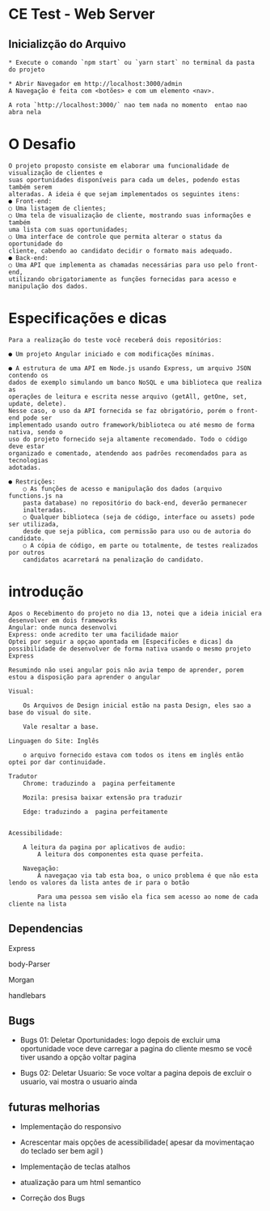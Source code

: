 # CE Test - Web Server


## Inicializção do Arquivo

    * Execute o comando `npm start` ou `yarn start` no terminal da pasta do projeto

    * Abrir Navegador em http://localhost:3000/admin
    A Navegação é feita com <botões> e com um elemento <nav>.

    A rota `http://localhost:3000/` nao tem nada no momento  entao nao abra nela  



#   O Desafio

    O projeto proposto consiste em elaborar uma funcionalidade de visualização de clientes e
    suas oportunidades disponíveis para cada um deles, podendo estas também serem
    alteradas. A ideia é que sejam implementados os seguintes itens:
    ● Front-end:
    ○ Uma listagem de clientes;
    ○ Uma tela de visualização de cliente, mostrando suas informações e também
    uma lista com suas oportunidades;
    ○ Uma interface de controle que permita alterar o status da oportunidade do
    cliente, cabendo ao candidato decidir o formato mais adequado.
    ● Back-end:
    ○ Uma API que implementa as chamadas necessárias para uso pelo front-end,
    utilizando obrigatoriamente as funções fornecidas para acesso e
    manipulação dos dados.


#   Especificações e dicas
    Para a realização do teste você receberá dois repositórios:
    
    ● Um projeto Angular iniciado e com modificações mínimas.

    ● A estrutura de uma API em Node.js usando Express, um arquivo JSON contendo os
    dados de exemplo simulando um banco NoSQL e uma biblioteca que realiza as
    operações de leitura e escrita nesse arquivo (getAll, getOne, set, update, delete).
    Nesse caso, o uso da API fornecida se faz obrigatório, porém o front-end pode ser
    implementado usando outro framework/biblioteca ou até mesmo de forma nativa, sendo o
    uso do projeto fornecido seja altamente recomendado. Todo o código deve estar
    organizado e comentado, atendendo aos padrões recomendados para as tecnologias
    adotadas.
    
    ● Restrições:
        ○ As funções de acesso e manipulação dos dados (arquivo functions.js na
        pasta database) no repositório do back-end, deverão permanecer
        inalteradas.
        ○ Qualquer biblioteca (seja de código, interface ou assets) pode ser utilizada,
        desde que seja pública, com permissão para uso ou de autoria do candidato.
        ○ A cópia de código, em parte ou totalmente, de testes realizados por outros
        candidatos acarretará na penalização do candidato.

#   introdução
    Apos o Recebimento do projeto no dia 13, notei que a ideia inicial era desenvolver em dois frameworks
    Angular: onde nunca desenvolvi
    Express: onde acredito ter uma facilidade maior
    Optei por seguir a opçao apontada em [Especificões e dicas] da possibilidade de desenvolver de forma nativa usando o mesmo projeto Express 
    
    Resumindo não usei angular pois não avia tempo de aprender, porem estou a disposição para aprender o angular 

    Visual: 
        
        Os Arquivos de Design inicial estão na pasta Design, eles sao a base do visual do site.

        Vale resaltar a base.

    Linguagen do Site: Inglês
        
        o arquivo fornecido estava com todos os itens em inglês então optei por dar continuidade.
    
    Tradutor
        Chrome: traduzindo a  pagina perfeitamente
        
        Mozila: presisa baixar extensão pra traduzir

        Edge: traduzindo a  pagina perfeitamente

    
    Acessibilidade:

        A leitura da pagina por aplicativos de audio:
            A leitura dos componentes esta quase perfeita.
    
        Navegação:
            A navegaçao via tab esta boa, o unico problema é que não esta lendo os valores da lista antes de ir para o botão

            Para uma pessoa sem visão ela fica sem acesso ao nome de cada cliente na lista


## Dependencias

Express

body-Parser

Morgan

handlebars

## Bugs

* Bugs 01: Deletar Oportunidades: logo depois de excluir uma oportunidade voce deve carregar a pagina do cliente mesmo se você tiver usando a opção voltar pagina

* Bugs 02: Deletar Usuario: Se voce voltar a pagina depois de excluir o usuario, vai mostra o usuario ainda

## futuras melhorias

* Implementação do responsivo

* Acrescentar mais opções de acessibilidade( apesar da movimentaçao do teclado ser bem agil )

* Implementação de teclas atalhos

* atualização para um html semantico

* Correção dos Bugs


